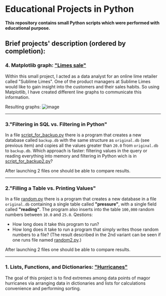 # Educational Projects in Python
**This repository contains small Python scripts which were performed with educational purpose.** 

## Brief projects' description (ordered by completion):

### 4. Matplotlib graph: ["Limes sale"](limes_sale.py)

Within this small project, I acted as a data analyst for an online lime retailer called "Sublime Limes". One of the product managers at Sublime Limes would like to gain insight into the customers and their sales habits. So using Matplotlib, I have created different line graphs to communicate this information.

Resulting graphs:
![image](https://user-images.githubusercontent.com/27677180/152785472-27bbb01e-475e-4144-b9d7-db62f3ca678a.png)
      
----------------------

### 3.**"Filtering in SQL vs. Filtering in Python"**

In a file [script_for_backup.py](script_for_backup.py) there is a program that creates a new database called `backup.db` with the same structure as `original.db` (see previous item) and copies all the values greater than `20.0` from `original.db` to `backup.db`. 
Which approach is faster: filtering values in the query or reading everything into memory and filtering in Python wich is in [script_for_backup2.py](/script_for_backup2.py)? 

After launching 2 files one should be able to compare results. 
    
-----------------------    
    
### 2.**"Filling a Table vs. Printing Values"**

In a file [random.py](random.py) there is a program that creates a new database in a file `original.db` containing a single table called **"pressure"**, with a single field called **"reading"**. The program also inserts into the table `100,000` random numbers between `10.0` and `25.0`. 
Qestions: 
- How long does it take this program to run? 
- How long does it take to run a program that simply writes those random numbers to a file? (The result described in the 2nd variant can be seen if one runs file named [random2.py](random2.py).)

After launching 2 files one should be able to compare results. 

----------------------- 

### 1. Lists, Functions, and Dictionaries: ["Hurricanes"](hurricanes.py)
    
The goal of this project is to find extremes among data points of magor hurricanes via arranging data in dictionaries and lists for calculations convenience and performing sorting.
  
  


    
    


